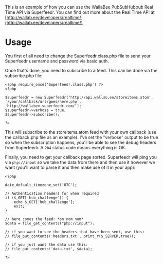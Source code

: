 This is an example of how you can use the WallaBee PubSubHubbub Real Time API via Superfeedr. You can find out more about the Real Time API at [http://wallab.ee/developers/realtime/](http://wallab.ee/developers/realtime/)

# Usage

You first of all need to change the Superfeedr.class.php file to send your Superfeedr username and password via basic auth.

Once that's done, you need to subscribe to a feed. This can be done via the subscribe.php file:

	<?php require_once('Superfeedr.class.php') ?>
	<?php

	$superfeedr = new Superfeedr('http://api.wallab.ee/storeitems.atom', '/your/callback/url/goes/here.php', 'http://wallabee.superfeedr.com/');
	$superfeedr->verbose = true;
	$superfeedr->subscribe();

	?>
	
This will subscribe to the storeitems.atom feed with your own callback (use the callback.php file as an example). I've set the "verbose" output to be true so when the subscription happens, you'll be able to see the debug headers from Superfeedr. A `204` status code means everything is OK.

Finally, you need to get your callback page sorted. Superfeedr will ping you via `php://input` so we take the data from there and then use it however we want (you'll want to parse it and then make use of it in your app):

	<?php

	date_default_timezone_set('UTC');

	// Authentication headers for when required
	if ($_GET['hub_challenge']) {
		echo $_GET['hub_challenge'];
		exit;
	}

	// here comes the feed! *om nom nom*
	$data = file_get_contents("php://input");

	// if you want to see the headers that have been sent, use this:
	// file_put_contents('headers.txt', print_r($_SERVER,true));

	// if you just want the data use this:
	// file_put_contents('data.txt', $data);

	?>
